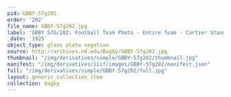 ```yaml
---
pid: GBBY-57g202
order: '202'
file_name: GBBY-57g202.jpg
label: 'GBBY 57G/202: Football Team Photo - Entire Team - Cartier Stands - 1925'
_date: '1925'
object_type: glass plate negative
source: http://archives.nd.edu/Bagby/GBBY-57g202.jpg
thumbnail: "/img/derivatives/simple/GBBY-57g202/thumbnail.jpg"
manifest: "/img/derivatives/iiif/images/GBBY-57g202/manifest.json"
full: "/img/derivatives/simple/GBBY-57g202/full.jpg"
layout: generic_collection_item
collection: bagby
---
```

